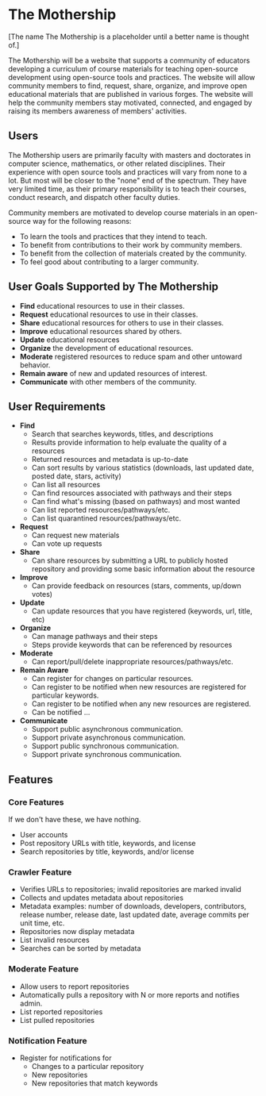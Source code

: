 # The Mothership

[The name The Mothership is a placeholder until a better name is thought of.]

The Mothership will be a website that supports a community of educators developing a curriculum of course materials for teaching open-source development using open-source tools and practices. The website will allow community members to find, request, share, organize, and improve open educational materials that are published in various forges. The website will help the community members stay motivated, connected, and engaged by raising its members awareness of members' activities.

## Users

The Mothership users are primarily faculty with masters and doctorates in computer science, mathematics, or other related disciplines. Their experience with open source tools and practices will vary from none to a lot. But most will be closer to the "none" end of the spectrum. They have very limited time, as their primary responsibility is to teach their courses, conduct research, and dispatch other faculty duties.

Community members are motivated to develop course materials in an open-source way for the following reasons:

- To learn the tools and practices that they intend to teach.
- To benefit from contributions to their work by community members.
- To benefit from the collection of materials created by the community.
- To feel good about contributing to a larger community.

## User Goals Supported by The Mothership

- __Find__ educational resources to use in their classes.
- __Request__ educational resources to use in their classes.
- __Share__ educational resources for others to use in their classes.
- __Improve__ educational resources shared by others.
- __Update__ educational resources
- __Organize__ the development of educational resources.
- __Moderate__ registered resources to reduce spam and other untoward behavior.
- __Remain aware__ of new and updated resources of interest.
- __Communicate__ with other members of the community.

## User Requirements

- __Find__
  - Search that searches keywords, titles, and descriptions
  - Results provide information to help evaluate the quality of a resources
  - Returned resources and metadata is up-to-date
  - Can sort results by various statistics (downloads, last updated date, posted date, stars, activity)
  - Can list all resources
  - Can find resources associated with pathways and their steps
  - Can find what's missing (based on pathways) and most wanted
  - Can list reported resources/pathways/etc.
  - Can list quarantined resources/pathways/etc.
- __Request__
  - Can request new materials
  - Can vote up requests
- __Share__
  - Can share resources by submitting a URL to publicly hosted repository and providing some basic information about the resource
- __Improve__
  - Can provide feedback on resources (stars, comments, up/down votes)
- __Update__
  - Can update resources that you have registered (keywords, url, title, etc)
- __Organize__
  - Can manage pathways and their steps
  - Steps provide keywords that can be referenced by resources
- __Moderate__
  - Can report/pull/delete inappropriate resources/pathways/etc.
- __Remain Aware__
  - Can register for changes on particular resources.
  - Can register to be notified when new resources are registered for particular keywords.
  - Can register to be notified when any new resources are registered.
  - Can be notified ...
- __Communicate__
  - Support public asynchronous communication.
  - Support private asynchronous communication.
  - Support public synchronous communication.
  - Support private synchronous communication.

## Features

### Core Features

If we don't have these, we have nothing.

- User accounts
- Post repository URLs with title, keywords, and license
- Search repositories by title, keywords, and/or license

### Crawler Feature

- Verifies URLs to repositories; invalid repositories are marked invalid
- Collects and updates metadata about repositories
- Metadata examples: number of downloads, developers, contributors, release number, release date, last updated date, average commits per unit time, etc.
- Repositories now display metadata
- List invalid resources
- Searches can be sorted by metadata

### Moderate Feature

- Allow users to report repositories
- Automatically pulls a repository with N or more reports and notifies admin.
- List reported repositories
- List pulled repositories

### Notification Feature

- Register for notifications for
  - Changes to a particular repository
  - New repositories
  - New repositories that match keywords
